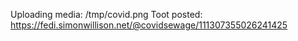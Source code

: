 Uploading media: /tmp/covid.png
Toot posted: https://fedi.simonwillison.net/@covidsewage/111307355026241425
